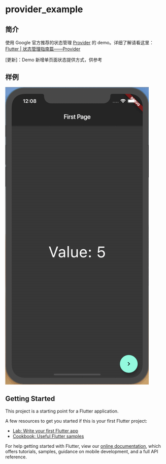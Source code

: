 # provider_example

## 简介
使用 Google 官方推荐的状态管理 [Provider](https://pub.dev/packages/provider#-installing-tab-) 的 demo。详细了解请看这里：[Flutter | 状态管理指南篇——Provider](https://juejin.im/editor/posts/5d00a84fe51d455a2f22023f)



[更新]：Demo 新增单页面状态提供方式，供参考

## 样例
![provider_example](../../../image/provider_example.gif)

## Getting Started

This project is a starting point for a Flutter application.

A few resources to get you started if this is your first Flutter project:

- [Lab: Write your first Flutter app](https://flutter.dev/docs/get-started/codelab)
- [Cookbook: Useful Flutter samples](https://flutter.dev/docs/cookbook)

For help getting started with Flutter, view our 
[online documentation](https://flutter.dev/docs), which offers tutorials, 
samples, guidance on mobile development, and a full API reference.
